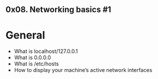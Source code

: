 ## 0x08. Networking basics #1

# General
* What is localhost/127.0.0.1
* What is 0.0.0.0
* What is /etc/hosts
* How to display your machine’s active network interfaces
